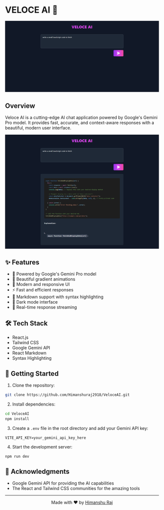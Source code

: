 # VELOCE AI 🚀

<div align="center">
  <img src="https://github.com/Himanshuraj2918/VeloceAI/blob/main/src/assets/output/veloceAi-1.png" alt="Veloce AI Banner" width="800"/>
</div>

## Overview

Veloce AI is a cutting-edge AI chat application powered by Google's Gemini Pro model. It provides fast, accurate, and context-aware responses with a beautiful, modern user interface.

<div align="center">
  <img src="https://github.com/Himanshuraj2918/VeloceAI/blob/main/src/assets/output/veloceAi-2.png" alt="Veloce AI Interface" width="800"/>
</div>

## ✨ Features

- 🎯 Powered by Google's Gemini Pro model
- 💫 Beautiful gradient animations
- 🎨 Modern and responsive UI
- ⚡ Fast and efficient responses
- 📝 Markdown support with syntax highlighting
- 🌙 Dark mode interface
- 🔄 Real-time response streaming

## 🛠️ Tech Stack

- React.js
- Tailwind CSS
- Google Gemini API
- React Markdown
- Syntax Highlighting

## 🚀 Getting Started

1. Clone the repository:

```bash
git clone https://github.com/Himanshuraj2918/VeloceAI.git
```
2. Install dependencies:

```bash
cd VeloceAI
npm install
```
3. Create a `.env` file in the root directory and add your Gemini API key:

```env
VITE_API_KEY=your_gemini_api_key_here
```
4. Start the development server:

```bash
npm run dev
```

## 🙏 Acknowledgments

- Google Gemini API for providing the AI capabilities
- The React and Tailwind CSS communities for the amazing tools

---

<div align="center">
  Made with ❤️ by <a href="https://github.com/Himanshuraj2918">Himanshu Raj</a>
</div>
